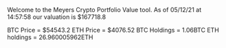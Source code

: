 Welcome to the Meyers Crypto Portfolio Value tool. 
As of 05/12/21 at 14:57:58 our valuation is $167718.8 

BTC Price = $54543.2
 ETH Price = $4076.52
BTC Holdings = 1.06BTC
 ETH holdings = 26.960005962ETH 
